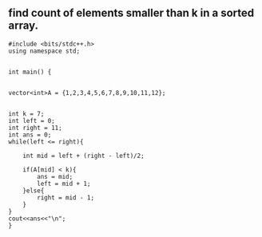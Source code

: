## find count of elements smaller than k in a sorted array.


```
#include <bits/stdc++.h>
using namespace std;


int main() {


vector<int>A = {1,2,3,4,5,6,7,8,9,10,11,12};


int k = 7;
int left = 0;
int right = 11;
int ans = 0;
while(left <= right){

    int mid = left + (right - left)/2;
    
    if(A[mid] < k){
        ans = mid;
        left = mid + 1;
    }else{
        right = mid - 1;
    }
}
cout<<ans<<"\n";
}


```
